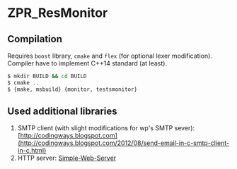 # ZPR_ResMonitor
## Compilation
Requires `boost` library, `cmake` and `flex` (for optional lexer modification). Compiler have to implement C++14 standard (at least).

```bash
$ mkdir BUILD && cd BUILD
$ cmake ..
$ {make, msbuild} {monitor, testsmonitor}
```

## Used additional libraries

1. SMTP client (with slight modifications for wp's SMTP sever): [http://codingways.blogspot.com](http://codingways.blogspot.com/2012/08/send-email-in-c-smtp-client-in-c.html)
2. HTTP server: [Simple-Web-Server](https://github.com/eidheim/Simple-Web-Server)
